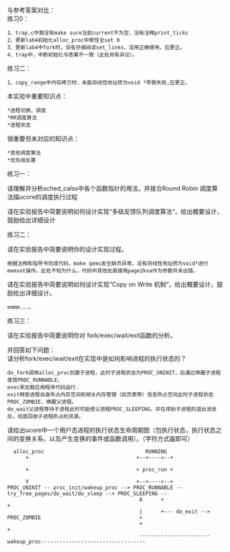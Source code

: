 与参考答案对比：  
练习0：  

	1、trap.c中我没有make sure当前current不为空，没有注释print_ticks 
	2、更新lab4初始化alloc_proc中索性全set 0
	3、更新lab4中fork时，没有仔细阅读set_links，没用正确使用，应更正。
	4、trap中，中断初始化与答案不一致（此处尚有异议）。
练习二：  

	1、copy_range中内存拷贝时，未能将线性地址转为void *导致失败,应更正。 
  

本实验中重要知识点：  
  
	*进程切换、调度  
	*RR调度算法  
	*进程状态
很重要但未对应的知识点：
	
	*其他调度算法
	*优先级反置

练习一：

请理解并分析sched_calss中各个函数指针的用法，并接合Round Robin 调度算法描ucore的调度执行过程  

	
请在实验报告中简要说明如何设计实现”多级反馈队列调度算法“，给出概要设计，鼓励给出详细设计  


练习二：

请在实验报告中简要说明你的设计实现过程。  

	根据注释和指导书完成代码，make qemu发生缺页异常，没有将线性地址转为void*进行memset操作。此处不知为什么，代码中其他处直接用page2kva作为参数并未出错。
请在实验报告中简要说明如何设计实现”Copy on Write 机制“，给出概要设计，鼓励给出详细设计。
	
	emmm...。
练习三： 

请在实验报告中简要说明你对 fork/exec/wait/exit函数的分析。  

	
并回答如下问题：  
请分析fork/exec/wait/exit在实现中是如何影响进程的执行状态的？  

	do_fork调用alloc_proc创建子进程，此时子进程状态为PROC_UNINIT，后通过唤醒子进程使其PROC_RUNNABLE，
	exec来加载应用程序代码运行.
	exit释放进程自身所占内存空间和相关内存管理（如页表等）信息所占空间此时子进程状态PROC_ZOMBIE，唤醒父进程。
	do_wait父进程等待子进程此时可能使父进程PROC_SLEEPING，并在得到子进程的退出消息后，彻底回收子进程所占的资源。
请给出ucore中一个用户态进程的执行状态生命周期图（包执行状态，执行状态之间的变换关系，以及产生变换的事件或函数调用）。（字符方式画即可）  

	  alloc_proc                                 RUNNING
	      +                                   +--<----<--+

	      +                                   + proc_run +

	      V                                   +-->---->--+ 
	PROC_UNINIT -- proc_init/wakeup_proc --> PROC_RUNNABLE -- try_free_pages/do_wait/do_sleep --> PROC_SLEEPING --
	                                           A      +                                                           +
	                                           |      +--- do_exit --> PROC_ZOMBIE                                +
	                                           +                                                                  + 
	                                           -----------------------wakeup_proc----------------------------------

